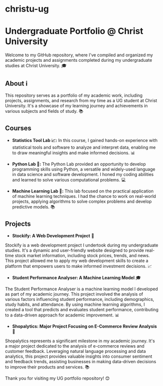# christu-ug
# Undergraduate Portfolio @ Christ University

Welcome to my GitHub repository, where I've compiled and organized my academic projects and assignments completed during my undergraduate studies at Christ University. 🎓

## About ℹ️

This repository serves as a portfolio of my academic work, including projects, assignments, and research from my time as a UG student at Christ University. It's a showcase of my learning journey and achievements in various subjects and fields of study. 📚

## Courses

- **Statistics Tool Lab 📈:** In this course, I gained hands-on experience with statistical tools and software to analyze and interpret data, enabling me to draw meaningful insights and make informed decisions. 📊

- **Python Lab 🐍:** The Python Lab provided an opportunity to develop programming skills using Python, a versatile and widely-used language in data science and software development. I honed my coding abilities and learned to solve various computational problems. 💻

- **Machine Learning Lab 🤖:** This lab focused on the practical application of machine learning techniques. I had the chance to work on real-world projects, applying algorithms to solve complex problems and develop predictive models. 📚

## Projects
- **Stockify: A Web Development Project** 💼

Stockify is a web development project I undertook during my undergraduate studies. It's a dynamic and user-friendly website designed to provide real-time stock market information, including stock prices, trends, and news. This project allowed me to apply my web development skills to create a platform that empowers users to make informed investment decisions. 📈

- **Student Performance Analyser: A Machine Learning Model** 🎓

The Student Performance Analyser is a machine learning model I developed as part of my academic journey. This project involved the analysis of various factors influencing student performance, including demographics, study habits, and attendance. By using machine learning algorithms, I created a tool that predicts and evaluates student performance, contributing to a data-driven approach for academic improvement. 📊

- **Shopalytics: Major Project Focusing on E-Commerce Review Analysis** 🛒

Shopalytics represents a significant milestone in my academic journey. It's a major project dedicated to the analysis of e-commerce reviews and customer feedback. Leveraging natural language processing and data analytics, this project provides valuable insights into consumer sentiment and feedback trends, assisting businesses in making data-driven decisions to improve their products and services. 📚

Thank you for visiting my UG portfolio repository! 😊
